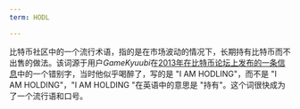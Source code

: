 ```yaml
---
term: HODL

---
```

比特币社区中的一个流行术语，指的是在市场波动的情况下，长期持有比特币而不出售的做法。该词源于用户*GameKyuubi*在[2013年在比特币论坛上发布的一条信息](https://bitcointalk.org/index.php?topic=375643.msg4022997#msg4022997)中的一个错别字，当时他似乎喝醉了，写的是 "I AM HODLING"，而不是 "I AM HOLDING"，"I AM HOLDING "在英语中的意思是 "持有"。这个词很快成为了一个流行语和口号。